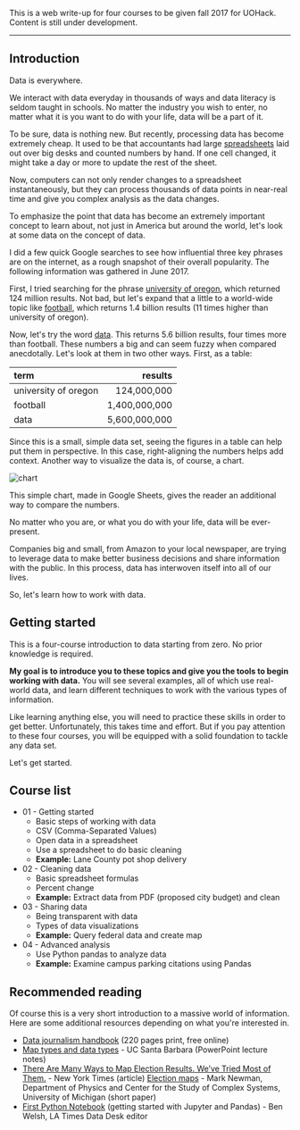 This is a web write-up for four courses to be given fall 2017 for UOHack. Content is still under development.

---

## Introduction

Data is everywhere.

We interact with data everyday in thousands of ways and data literacy is seldom taught in schools. No matter the industry you wish to enter, no matter what it is you want to do with your life, data will be a part of it.

To be sure, data is nothing new. But recently, processing data has become extremely cheap. It used to be that accountants had large [spreadsheets](http://www.npr.org/sections/money/2015/02/25/389027988/episode-606-spreadsheets) laid out over big desks and counted numbers by hand. If one cell changed, it might take a day or more to update the rest of the sheet.

Now, computers can not only render changes to a spreadsheet instantaneously, but they can process thousands of data points in near-real time and give you complex analysis as the data changes.

To emphasize the point that data has become an extremely important concept to learn about, not just in America but around the world, let's look at some data on the concept of data.

I did a few quick Google searches to see how influential three key phrases are on the internet, as a rough snapshot of their overall popularity. The following information was gathered in June 2017.

First, I tried searching for the phrase [university of oregon](https://www.google.com/search?q=university+of+oregon), which returned 124 million results. Not bad, but let's expand that a little to a world-wide topic like [football](https://www.google.com/search?q=football), which returns 1.4 billion results (11 times higher than university of oregon).

Now, let's try the word [data](https://www.google.com/search?q=data). This returns 5.6 billion results, four times more than football. These numbers a big and can seem fuzzy when compared anecdotally. Let's look at them in two other ways. First, as a table:

| term | results |
| :--- | ---: |
| university of oregon | 124,000,000 |
| football | 1,400,000,000 |
| data | 5,600,000,000 |

Since this is a small, simple data set, seeing the figures in a table can help put them in perspective. In this case, right-aligning the numbers helps add context. Another way to visualize  the data is, of course, a chart.

![chart](https://user-images.githubusercontent.com/4853944/27520886-8fa376f4-59c9-11e7-9fa6-51480c0cde63.png)

This simple chart, made in Google Sheets, gives the reader an additional way to compare the numbers.

No matter who you are, or what you do with your life, data will be ever-present.

Companies big and small, from Amazon to your local newspaper, are trying to leverage data to make better business decisions and share information with the public. In this process, data has interwoven itself into all of our lives.

So, let's learn how to work with data.

## Getting started

This is a four-course introduction to data starting from zero. No prior knowledge is required.

**My goal is to introduce you to these topics and give you the tools to begin working with data.** You will see several examples, all of which use real-world data, and learn different techniques to work with the various types of information.

Like learning anything else, you will need to practice these skills in order to get better. Unfortunately, this takes time and effort. But if you pay attention to these four courses, you will be equipped with a solid foundation to tackle any data set.

Let's get started.

## Course list

* 01 - Getting started
  * Basic steps of working with data
  * CSV (Comma-Separated Values)
  * Open data in a spreadsheet
  * Use a spreadsheet to do basic cleaning
  * **Example:** Lane County pot shop delivery
* 02 - Cleaning data
  * Basic spreadsheet formulas
  * Percent change
  * **Example:** Extract data from PDF (proposed city budget) and clean
* 03 - Sharing data
  * Being transparent with data
  * Types of data visualizations
  * **Example:** Query federal data and create map
* 04 - Advanced analysis
  * Use Python pandas to analyze data
  * **Example:** Examine campus parking citations using Pandas

## Recommended reading

Of course this is a very short introduction to a massive world of information. Here are some additional resources depending on what you're interested in.

* [Data journalism handbook](http://datajournalismhandbook.org/) (220 pages print, free online)
* [Map types and data types](http://www.geog.ucsb.edu/~kclarke/Geography183/Lecture06.pdf) - UC Santa Barbara (PowerPoint lecture notes)
* [There Are Many Ways to Map Election
Results. We’ve Tried Most of Them.](https://www.nytimes.com/interactive/2016/11/01/upshot/many-ways-to-map-election-results.html) - New York Times (article)
[Election maps](http://www-personal.umich.edu/~mejn/election/2016/) - Mark Newman, Department of Physics and Center for the Study of Complex Systems, University of Michigan (short paper)
* [First Python Notebook](http://www.firstpythonnotebook.org/index.html) (getting started with Jupyter and Pandas) - Ben Welsh, LA Times Data Desk editor

